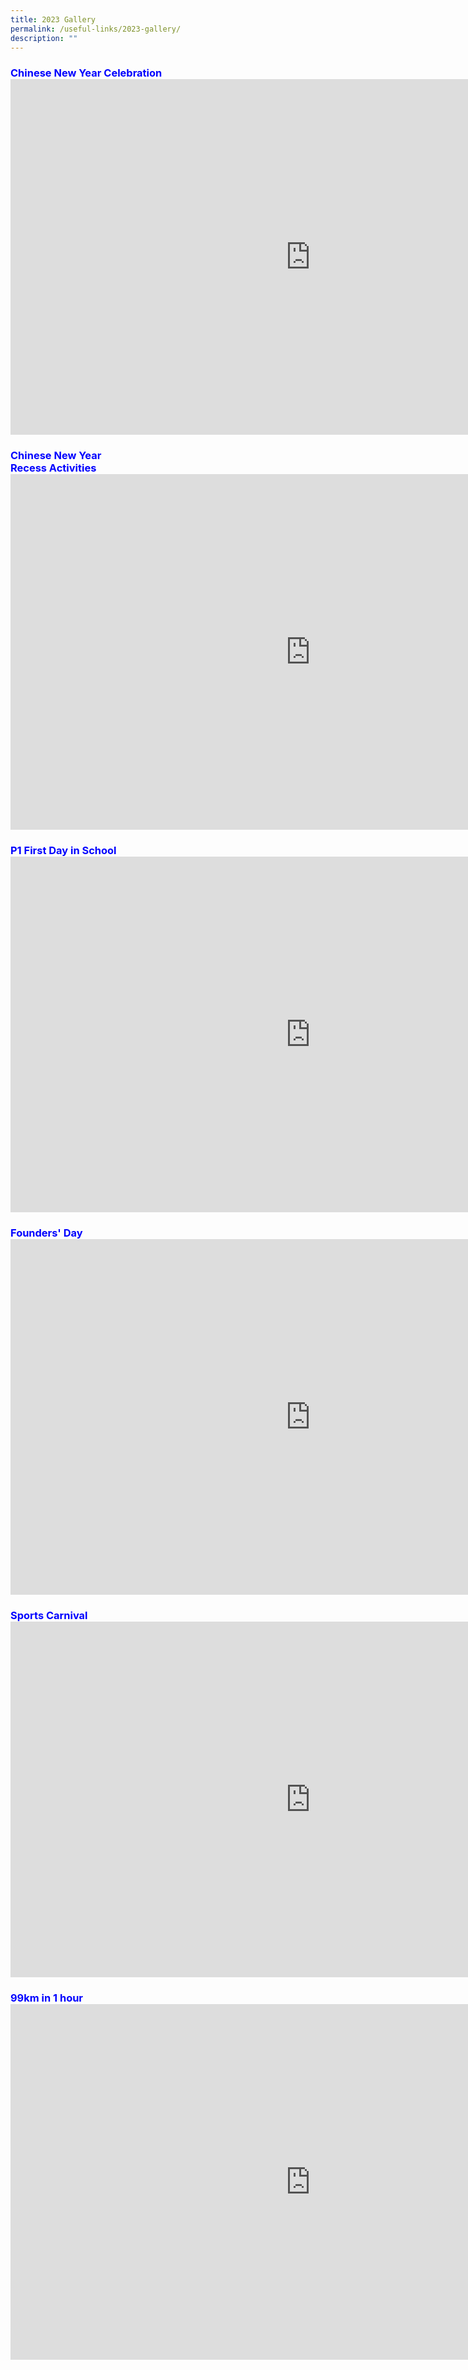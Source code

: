 ```yaml
---
title: 2023 Gallery
permalink: /useful-links/2023-gallery/
description: ""
---
```

<h3 style="color:blue;">Chinese New Year Celebration
<br>
<iframe allowfullscreen="true" height="569" width="960" frameborder="0" src="https://docs.google.com/presentation/d/e/2PACX-1vQGdp3ooLX7Escqmy9t996enUA4Br9FMpPbsbxu9T5x3Ft_miXR1NSAO2LI-SwK2Jd6djPT0C4Q_uPy/embed?start=true&amp;loop=true&amp;delayms=3000"></iframe>
<br>

</h3><h3 style="color:blue;">Chinese New Year <br>
Recess Activities <br>
<iframe allowfullscreen="true" height="569" width="960" frameborder="0" src="https://docs.google.com/presentation/d/e/2PACX-1vQ3Fs1Q430zaxdUWpQApt74EZnsP960Pqr3NCEqJfpbffBa-YBKcPPC5xtf2BKac014uH17OnpAJsxk/embed?start=true&amp;loop=true&amp;delayms=3000"></iframe>
<br>

</h3><h3 style="color:blue;">P1 First Day in School
<iframe allowfullscreen="true" height="569" width="960" frameborder="0" src="https://docs.google.com/presentation/d/e/2PACX-1vTG9sLNzcqj6bRG-QcKjDEUrvy17XGDZlnQSHYslrRdE6qFNUhWayrAABaDcy9Y9yvRyMIC9QB--mND/embed?start=true&amp;loop=true&amp;delayms=3000"></iframe>

</h3><h3 style="color:blue;">Founders' Day
<iframe src="https://docs.google.com/presentation/d/e/2PACX-1vSffiSkhYN8o7mgwiLt2kJCHgKvDx9P0lokeQuEjU0aMAY6t3ffq9VbRIr3NuYybxZkA9WmLtT7Wjg9/embed?start=true&amp;loop=true&amp;delayms=3000" frameborder="0" width="960" height="569" allowfullscreen="true"></iframe>

</h3><h3 style="color:blue;">Sports Carnival
<iframe allowfullscreen="true" height="569" width="960" frameborder="0" src="https://docs.google.com/presentation/d/e/2PACX-1vQ06rbQS2WG-0ksADLRZ6sQUNMDgZpDyvpRhhChNjWQ7wkgmuDvAWXky82MFlNc3juzRWyU-ldA8Dvx/embed?start=true&amp;loop=true&amp;delayms=3000"></iframe>

</h3><h3 style="color:blue;"> 99km in 1 hour
<iframe src="https://docs.google.com/presentation/d/e/2PACX-1vQliOjgVXvg51191tg-z2b3G0pW_wSy_Q-JU9edqQV7Rdc845mneyn2woniugqu3P-vQLa1wMuQAQJK/embed?start=true&amp;loop=true&amp;delayms=3000" frameborder="0" width="960" height="569" allowfullscreen="true"></iframe></h3>